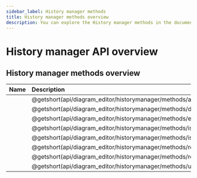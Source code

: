 ```yaml
---
sidebar_label: History manager methods
title: History manager methods overview
description: You can explore the History manager methods in the documentation of the DHTMLX JavaScript Diagram library. Browse developer guides and API reference, try out code examples and live demos, and download a free 30-day evaluation version of DHTMLX Diagram.
---
```


# History manager API overview

## History manager methods overview

| Name                                                           | Description                                                        |
| :---------------------------------------------------------- | :----------------------------------------------------------------- |
| [](api/diagram_editor/historymanager/methods/add_method.md) | @getshort(api/diagram_editor/historymanager/methods/add_method.md) |
| [](api/diagram_editor/historymanager/methods/disable_method.md) | @getshort(api/diagram_editor/historymanager/methods/disable_method.md) |
| [](api/diagram_editor/historymanager/methods/enable_method.md) | @getshort(api/diagram_editor/historymanager/methods/enable_method.md) |
| [](api/diagram_editor/historymanager/methods/isredo_method.md) | @getshort(api/diagram_editor/historymanager/methods/isredo_method.md) |
| [](api/diagram_editor/historymanager/methods/isundo_method.md) | @getshort(api/diagram_editor/historymanager/methods/isundo_method.md) |
| [](api/diagram_editor/historymanager/methods/redo_method.md) | @getshort(api/diagram_editor/historymanager/methods/redo_method.md) |
| [](api/diagram_editor/historymanager/methods/reset_method.md) | @getshort(api/diagram_editor/historymanager/methods/reset_method.md) |
| [](api/diagram_editor/historymanager/methods/undo_method.md) | @getshort(api/diagram_editor/historymanager/methods/undo_method.md) |



